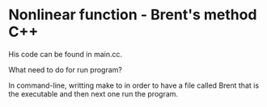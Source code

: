# Nonlinear function - Brent's method C++

His code can be found in main.cc.

What need to do for run program?

In command-line, writting make to in order to have a file called Brent that is the executable and then next one run the program.
